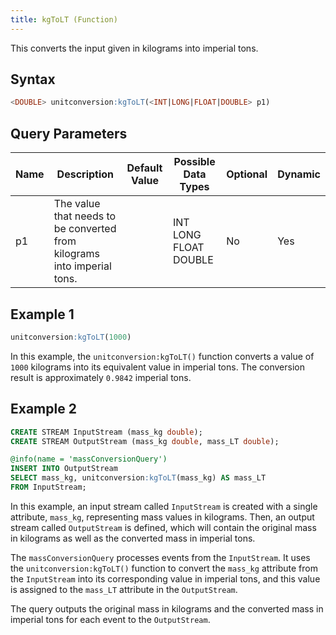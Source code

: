 ```yaml
---
title: kgToLT (Function)
---
```


This converts the input given in kilograms into imperial tons.

## Syntax

```sql
<DOUBLE> unitconversion:kgToLT(<INT|LONG|FLOAT|DOUBLE> p1)
```

## Query Parameters

| Name | Description | Default Value | Possible Data Types   | Optional | Dynamic |
|------|-------------|---------------|-----------------------|----------|---------|
| p1   | The value that needs to be converted from kilograms into imperial tons. |               | INT LONG FLOAT DOUBLE | No       | Yes     |

## Example 1

```sql
unitconversion:kgToLT(1000)
```

In this example, the `unitconversion:kgToLT()` function converts a value of `1000` kilograms into its equivalent value in imperial tons. The conversion result is approximately `0.9842` imperial tons.

## Example 2

```sql
CREATE STREAM InputStream (mass_kg double);
CREATE STREAM OutputStream (mass_kg double, mass_LT double);

@info(name = 'massConversionQuery')
INSERT INTO OutputStream
SELECT mass_kg, unitconversion:kgToLT(mass_kg) AS mass_LT
FROM InputStream;
```

In this example, an input stream called `InputStream` is created with a single attribute, `mass_kg`, representing mass values in kilograms. Then, an output stream called `OutputStream` is defined, which will contain the original mass in kilograms as well as the converted mass in imperial tons.

The `massConversionQuery` processes events from the `InputStream`. It uses the `unitconversion:kgToLT()` function to convert the `mass_kg` attribute from the `InputStream` into its corresponding value in imperial tons, and this value is assigned to the `mass_LT` attribute in the `OutputStream`.

The query outputs the original mass in kilograms and the converted mass in imperial tons for each event to the `OutputStream`.
